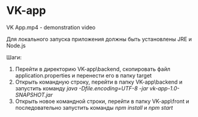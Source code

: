 # VK-app
VK App.mp4 - demonstration video

Для локального запуска приложения должны быть установлены JRE и Node.js

Шаги:
1. Перейти в директорию VK-app\backend, скопировать файл application.properties и перенести его в папку target
2. Открыть командную строку, перейти в папку VK-app\backend и запустить команду *java -Dfile.encoding=UTF-8 -jar vk-app-1.0-SNAPSHOT.jar*
3. Открыть новое командной строки, перейти в папку VK-app\front и последовательно запустить команды *npm install* и *npm start*
